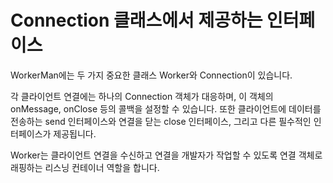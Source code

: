 # Connection 클래스에서 제공하는 인터페이스

WorkerMan에는 두 가지 중요한 클래스 Worker와 Connection이 있습니다.

각 클라이언트 연결에는 하나의 Connection 객체가 대응하며, 이 객체의 onMessage, onClose 등의 콜백을 설정할 수 있습니다. 또한 클라이언트에 데이터를 전송하는 send 인터페이스와 연결을 닫는 close 인터페이스, 그리고 다른 필수적인 인터페이스가 제공됩니다.

Worker는 클라이언트 연결을 수신하고 연결을 개발자가 작업할 수 있도록 연결 객체로 래핑하는 리스닝 컨테이너 역할을 합니다.

